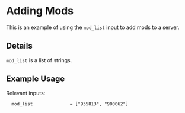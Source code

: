 # Adding Mods
This is an example of using the `mod_list` input to add mods to a server.

## Details
`mod_list` is a list of strings.

## Example Usage
Relevant inputs:

```HCL
  mod_list              = ["935813", "900062"]
```
